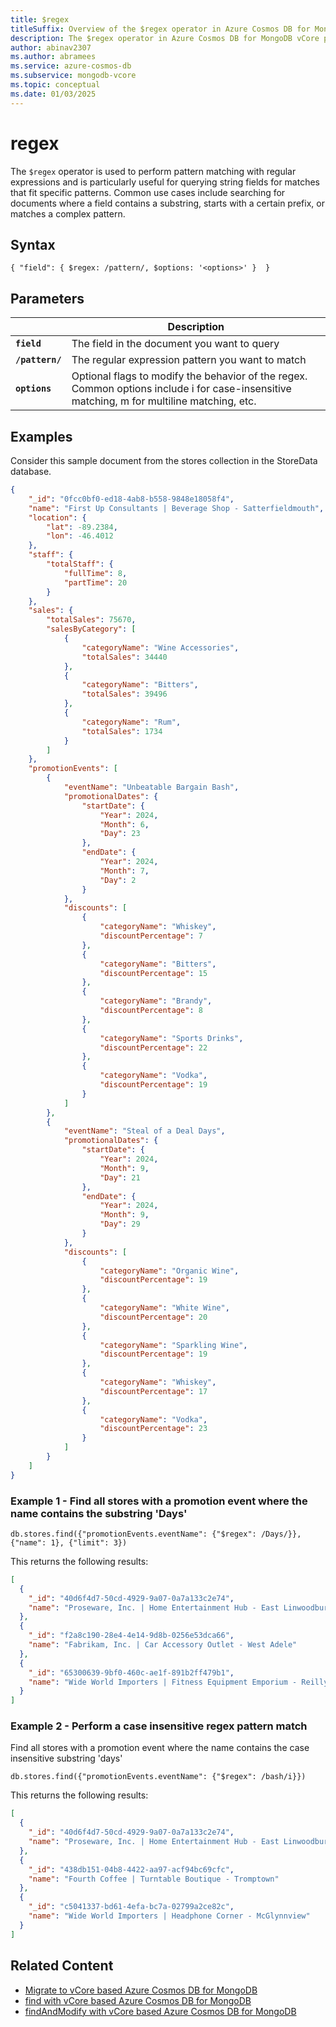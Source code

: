 ```yaml
---
title: $regex
titleSuffix: Overview of the $regex operator in Azure Cosmos DB for MongoDB vCore
description: The $regex operator in Azure Cosmos DB for MongoDB vCore performs a pattern match with a regular expression
author: abinav2307
ms.author: abramees
ms.service: azure-cosmos-db
ms.subservice: mongodb-vcore
ms.topic: conceptual
ms.date: 01/03/2025
---
```


# regex

The `$regex` operator is used to perform pattern matching with regular expressions and is particularly useful for querying string fields for matches that fit specific patterns. Common use cases include searching for documents where a field contains a substring, starts with a certain prefix, or matches a complex pattern.

## Syntax

```mongodb
{ "field": { $regex: /pattern/, $options: '<options>' }  }
```

## Parameters

| | Description |
| --- | --- |
| **`field`** | The field in the document you want to query|
| **`/pattern/`** | The regular expression pattern you want to match|
| **`options`** | Optional flags to modify the behavior of the regex. Common options include i for case-insensitive matching, m for multiline matching, etc.|

## Examples

Consider this sample document from the stores collection in the StoreData database.

```json
{
    "_id": "0fcc0bf0-ed18-4ab8-b558-9848e18058f4",
    "name": "First Up Consultants | Beverage Shop - Satterfieldmouth",
    "location": {
        "lat": -89.2384,
        "lon": -46.4012
    },
    "staff": {
        "totalStaff": {
            "fullTime": 8,
            "partTime": 20
        }
    },
    "sales": {
        "totalSales": 75670,
        "salesByCategory": [
            {
                "categoryName": "Wine Accessories",
                "totalSales": 34440
            },
            {
                "categoryName": "Bitters",
                "totalSales": 39496
            },
            {
                "categoryName": "Rum",
                "totalSales": 1734
            }
        ]
    },
    "promotionEvents": [
        {
            "eventName": "Unbeatable Bargain Bash",
            "promotionalDates": {
                "startDate": {
                    "Year": 2024,
                    "Month": 6,
                    "Day": 23
                },
                "endDate": {
                    "Year": 2024,
                    "Month": 7,
                    "Day": 2
                }
            },
            "discounts": [
                {
                    "categoryName": "Whiskey",
                    "discountPercentage": 7
                },
                {
                    "categoryName": "Bitters",
                    "discountPercentage": 15
                },
                {
                    "categoryName": "Brandy",
                    "discountPercentage": 8
                },
                {
                    "categoryName": "Sports Drinks",
                    "discountPercentage": 22
                },
                {
                    "categoryName": "Vodka",
                    "discountPercentage": 19
                }
            ]
        },
        {
            "eventName": "Steal of a Deal Days",
            "promotionalDates": {
                "startDate": {
                    "Year": 2024,
                    "Month": 9,
                    "Day": 21
                },
                "endDate": {
                    "Year": 2024,
                    "Month": 9,
                    "Day": 29
                }
            },
            "discounts": [
                {
                    "categoryName": "Organic Wine",
                    "discountPercentage": 19
                },
                {
                    "categoryName": "White Wine",
                    "discountPercentage": 20
                },
                {
                    "categoryName": "Sparkling Wine",
                    "discountPercentage": 19
                },
                {
                    "categoryName": "Whiskey",
                    "discountPercentage": 17
                },
                {
                    "categoryName": "Vodka",
                    "discountPercentage": 23
                }
            ]
        }
    ]
}
```

### Example 1 - Find all stores with a promotion event where the name contains the substring 'Days'

```mongodb
db.stores.find({"promotionEvents.eventName": {"$regex": /Days/}}, {"name": 1}, {"limit": 3})
```

This returns the following results:
```json
[
  {
    "_id": "40d6f4d7-50cd-4929-9a07-0a7a133c2e74",
    "name": "Proseware, Inc. | Home Entertainment Hub - East Linwoodbury"
  },
  {
    "_id": "f2a8c190-28e4-4e14-9d8b-0256e53dca66",
    "name": "Fabrikam, Inc. | Car Accessory Outlet - West Adele"
  },
  {
    "_id": "65300639-9bf0-460c-ae1f-891b2ff479b1",
    "name": "Wide World Importers | Fitness Equipment Emporium - Reillyborough"
  }
]
```

### Example 2 - Perform a case insensitive regex pattern match

Find all stores with a promotion event where the name contains the case insensitive substring 'days'

```mongodb
db.stores.find({"promotionEvents.eventName": {"$regex": /bash/i}})
```

This returns the following results:
```json
[
  {
    "_id": "40d6f4d7-50cd-4929-9a07-0a7a133c2e74",
    "name": "Proseware, Inc. | Home Entertainment Hub - East Linwoodbury"
  },
  {
    "_id": "438db151-04b8-4422-aa97-acf94bc69cfc",
    "name": "Fourth Coffee | Turntable Boutique - Tromptown"
  },
  {
    "_id": "c5041337-bd61-4efa-bc7a-02799a2ce82c",
    "name": "Wide World Importers | Headphone Corner - McGlynnview"
  }
]
```
## Related Content

- [Migrate to vCore based Azure Cosmos DB for MongoDB](https://aka.ms/migrate-to-azure-cosmosdb-for-mongodb-vcore)
- [find with vCore based Azure Cosmos DB for MongoDB](find.md)
- [findAndModify with vCore based Azure Cosmos DB for MongoDB](findandmodify.md)
